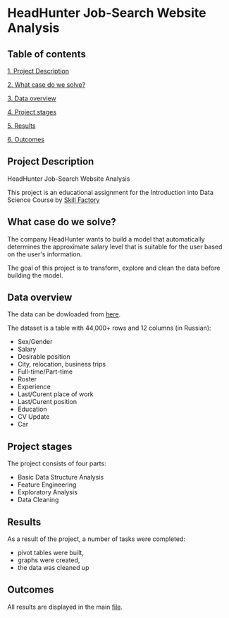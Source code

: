 # HeadHunter Job-Search Website Analysis #

## Table of contents 

[1. Project Description](https://github.com/Mike-Kulikov/sf_data_science/blob/main/project_1/README.md)

[2. What case do we solve?](https://github.com/Mike-Kulikov/sf_data_science/blob/main/project_1/README.md#What-case-do-we-solve?)

[3. Data overview](https://github.com/Mike-Kulikov/sf_data_science/blob/main/project_1/README.md#Data-overview)

[4. Project stages](https://github.com/Mike-Kulikov/sf_data_science/blob/main/project_1/README.md#Project-stages)

[5. Results](https://github.com/Mike-Kulikov/sf_data_science/blob/main/project_1/README.md#Results)

[6. Outcomes](https://github.com/Mike-Kulikov/sf_data_science/blob/main/project_1/README.md#Outcomes)


## Project Description

HeadHunter Job-Search Website Analysis

This project is an educational assignment for the Introduction into Data Science Course by [Skill Factory](https://skillfactory.ru/)

## What case do we solve?

The company HeadHunter wants to build a model that automatically determines the approximate salary level that is suitable for the user based on the user's information.

The goal of this project is to transform, explore and clean the data before building the model.

## Data overview

The data can be dowloaded from [here](https://drive.google.com/file/d/1Kb78mAWYKcYlellTGhIjPI-bCcKbGuTn/view?usp=sharing).

The dataset is a table with 44,000+ rows and 12 columns (in Russian):
- Sex/Gender
- Salary
- Desirable position
- City, relocation, business trips
- Full-time/Part-time
- Roster
- Experience
- Last/Curent place of work
- Last/Curent position
- Education
- CV Update
- Car

## Project stages

The project consists of four parts:

- Basic Data Structure Analysis
- Feature Engineering
- Exploratory Analysis
- Data Cleaning

## Results

As a result of the project, a number of tasks were completed:
- pivot tables were built,
- graphs were created,
- the data was cleaned up

## Outcomes

All results are displayed in the main [file](https://github.com/Mike-Kulikov/sf_data_science/blob/main/project_1/Mike_Kulikov_Project_1.ipynb).